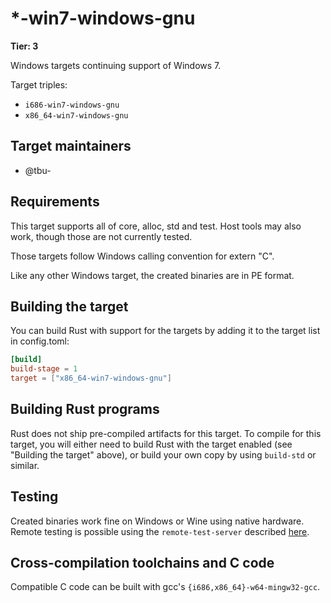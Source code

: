 # \*-win7-windows-gnu

**Tier: 3**

Windows targets continuing support of Windows 7.

Target triples:
- `i686-win7-windows-gnu`
- `x86_64-win7-windows-gnu`

## Target maintainers

- @tbu-

## Requirements

This target supports all of core, alloc, std and test. Host
tools may also work, though those are not currently tested.

Those targets follow Windows calling convention for extern "C".

Like any other Windows target, the created binaries are in PE format.

## Building the target

You can build Rust with support for the targets by adding it to the target list in config.toml:

```toml
[build]
build-stage = 1
target = ["x86_64-win7-windows-gnu"]
```

## Building Rust programs

Rust does not ship pre-compiled artifacts for this target. To compile for this
target, you will either need to build Rust with the target enabled (see
"Building the target" above), or build your own copy by using `build-std` or
similar.

## Testing

Created binaries work fine on Windows or Wine using native hardware. Remote
testing is possible using the `remote-test-server` described [here](https://rustc-dev-guide.rust-lang.org/tests/running.html#running-tests-on-a-remote-machine).

## Cross-compilation toolchains and C code

Compatible C code can be built with gcc's `{i686,x86_64}-w64-mingw32-gcc`.
